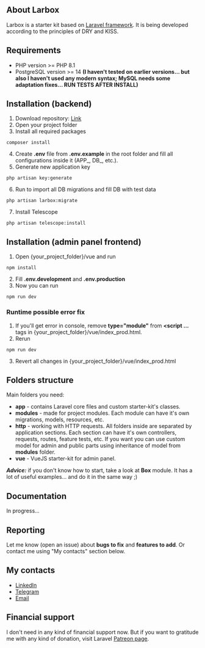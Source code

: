 ## About Larbox

Larbox is a starter kit based on [Laravel framework](https://laravel.com). It is being developed according to the principles of DRY and KISS.

## Requirements

-   PHP version >= PHP 8.1
-   PostgreSQL version >= 14 **(I haven't tested on earlier versions... but also I haven't used any modern syntax; MySQL needs some adaptation fixes... RUN TESTS AFTER INSTALL)**

## Installation (backend)

1. Download repository: [Link](https://github.com/alinskydev/larbox/archive/refs/heads/main.zip)
2. Open your project folder
3. Install all required packages
```
composer install
```
4. Create **.env** file from **.env.example** in the root folder and fill all configurations inside it (APP_, DB_, etc.).
5. Generate new application key
```
php artisan key:generate
```
6. Run to import all DB migrations and fill DB with test data
```
php artisan larbox:migrate
```
7. Install Telescope
```
php artisan telescope:install
```

## Installation (admin panel frontend)

1. Open {your_project_folder}/vue and run
```
npm install
```
2. Fill **.env.development** and **.env.production**
3. Now you can run
```
npm run dev
```

### Runtime possible error fix
1. If you'll get error in console, remove **type="module"** from **<script ...** tags in {your_project_folder}/vue/index_prod.html.
2. Rerun
```
npm run dev
```
3. Revert all changes in {your_project_folder}/vue/index_prod.html

## Folders structure

Main folders you need:

-   **app** - contains Laravel core files and custom starter-kit's classes.
-   **modules** - made for project modules. Each module can have it's own migrations, models, resources, etc.
-   **http** - working with HTTP requests. All folders inside are separated by application sections. Each section can have it's own controllers, requests, routes, feature tests, etc. If you want you can use custom model for admin and public parts using inheritance of model from **modules** folder.
-   **vue** - VueJS starter-kit for admin panel.

**_Advice:_** if you don't know how to start, take a look at **Box** module. It has a lot of useful examples... and do it in the same way ;)

## Documentation

In progress...

## Reporting

Let me know (open an issue) about **bugs to fix** and **features to add**. Or contact me using "My contacts" section below.

## My contacts

-   [LinkedIn](https://www.linkedin.com/in/dmitry-alinsky)
-   [Telegram](https://t.me/alinsky)
-   [Email](mailto:alinsky.dmitry@gmail.com)

## Financial support

I don't need in any kind of financial support now. But if you want to gratitude me with any kind of donation, visit Laravel [Patreon page](https://patreon.com/taylorotwell).
